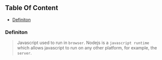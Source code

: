 <!-- START doctoc generated TOC please keep comment here to allow auto update -->
<!-- DON'T EDIT THIS SECTION, INSTEAD RE-RUN doctoc TO UPDATE -->
## Table Of Content

- [Definiton](#definiton)

<!-- END doctoc generated TOC please keep comment here to allow auto update -->


### Definiton
> Javascript used to run in `browser`. Nodejs is a `javascript runtime` which allows javascript to run on any other platform, for example, the `server`.
